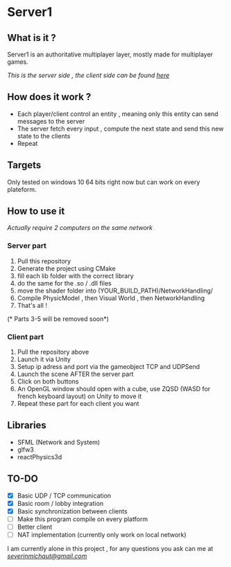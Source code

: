 # Server1

## What is it ?
Server1 is an authoritative multiplayer layer, mostly made for multiplayer games. 

*This is the server side , the client side can be found [here](https://gitlab.com/SeverinM/server1-unity_client)*

## How does it work ? 

* Each player/client control an entity , meaning only this entity can send messages to the server
* The server fetch every input , compute the next state and send this new state to the clients
* Repeat

## Targets

Only tested on windows 10 64 bits right now but can work on every plateform.

## How to use it 
*Actually require 2 computers on the same network*

### Server part ### 

1. Pull this repository
2. Generate the project using CMake
3. fill each lib folder with the correct library
4. do the same for the .so / .dll files
5. move the shader folder into (YOUR_BUILD_PATH)/NetworkHandling/
6. Compile PhysicModel , then Visual World , then NetworkHandling
7. That's all !

(* Parts 3-5 will be removed soon*)

### Client part ###

1. Pull the repository above
2. Launch it via Unity
3. Setup ip adress and port via the gameobject TCP and UDPSend
4. Launch the scene AFTER the server part
5. Click on both buttons
6. An OpenGL window should open with a cube, use ZQSD (WASD for french keyboard layout) on Unity to move it
7. Repeat these part for each client you want


## Libraries 
* SFML (Network and System)
* glfw3
* reactPhysics3d

## TO-DO
- [x] Basic UDP / TCP communication
- [x] Basic room / lobby integration
- [x] Basic synchronization between clients
- [ ] Make this program compile on every platform
- [ ] Better client 
- [ ] NAT implementation (currently only work on local network)

I am currently alone in this project , for any questions you ask can me at *severinmichaut@gmail.com*
